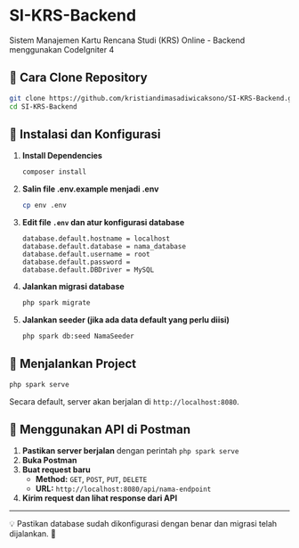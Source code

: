# SI-KRS-Backend

Sistem Manajemen Kartu Rencana Studi (KRS) Online - Backend menggunakan CodeIgniter 4

## 📌 Cara Clone Repository

```bash
git clone https://github.com/kristiandimasadiwicaksono/SI-KRS-Backend.git
cd SI-KRS-Backend
```

## 🔧 Instalasi dan Konfigurasi

1. **Install Dependencies**
   ```bash
   composer install
   ```
2. **Salin file .env.example menjadi .env**
   ```bash
   cp env .env
   ```
3. **Edit file `.env` dan atur konfigurasi database**
   ```env
   database.default.hostname = localhost
   database.default.database = nama_database
   database.default.username = root
   database.default.password = 
   database.default.DBDriver = MySQL
   ```
4. **Jalankan migrasi database**
   ```bash
   php spark migrate
   ```
5. **Jalankan seeder (jika ada data default yang perlu diisi)**
   ```bash
   php spark db:seed NamaSeeder
   ```

## 🚀 Menjalankan Project

```bash
php spark serve
```
Secara default, server akan berjalan di `http://localhost:8080`.

## 📡 Menggunakan API di Postman

1. **Pastikan server berjalan** dengan perintah `php spark serve`
2. **Buka Postman**
3. **Buat request baru**
   - **Method:** `GET`, `POST`, `PUT`, `DELETE`
   - **URL:** `http://localhost:8080/api/nama-endpoint`
4. **Kirim request dan lihat response dari API**

---
💡 Pastikan database sudah dikonfigurasi dengan benar dan migrasi telah dijalankan. 🚀

